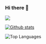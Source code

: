 ### Hi there 👋

![](https://hit.yhype.me/github/profile?user_id=343107)

[![Github stats](https://github-readme-stats.vercel.app/api?username=cchitsiang)](https://github.com/anuraghazra/github-readme-stats)


![Top Languages](https://github-readme-stats.vercel.app/api/top-langs/?username=cchitsiang)

<!--
**cchitsiang/cchitsiang** is a ✨ _special_ ✨ repository because its `README.md` (this file) appears on your GitHub profile.

Here are some ideas to get you started:

- 🔭 I’m currently working on ...
- 🌱 I’m currently learning ...
- 👯 I’m looking to collaborate on ...
- 🤔 I’m looking for help with ...
- 💬 Ask me about ...
- 📫 How to reach me: ...
- 😄 Pronouns: ...
- ⚡ Fun fact: ...
-->
